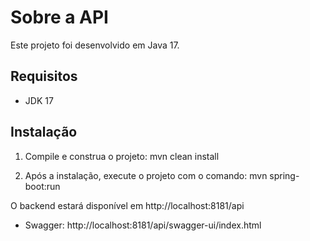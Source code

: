 # Sobre a API

Este projeto foi desenvolvido em Java 17.

## Requisitos

- JDK 17

## Instalação

1. Compile e construa o projeto: 
   mvn clean install

2. Após a instalação, execute o projeto com o comando: 
mvn spring-boot:run

O backend estará disponível em http://localhost:8181/api

- Swagger: http://localhost:8181/api/swagger-ui/index.html
